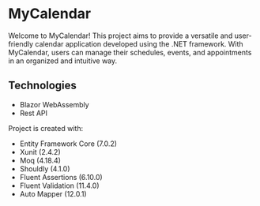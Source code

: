 # MyCalendar

Welcome to MyCalendar! This project aims to provide a versatile and user-friendly calendar application developed using the .NET framework. With MyCalendar, users can manage their schedules, events, and appointments in an organized and intuitive way.

## Technologies
* Blazor WebAssembly
* Rest API

Project is created with:
- Entity Framework Core (7.0.2)
- Xunit (2.4.2)
- Moq (4.18.4)
- Shouldly (4.1.0)
- Fluent Assertions (6.10.0)
- Fluent Validation (11.4.0)
- Auto Mapper (12.0.1)
